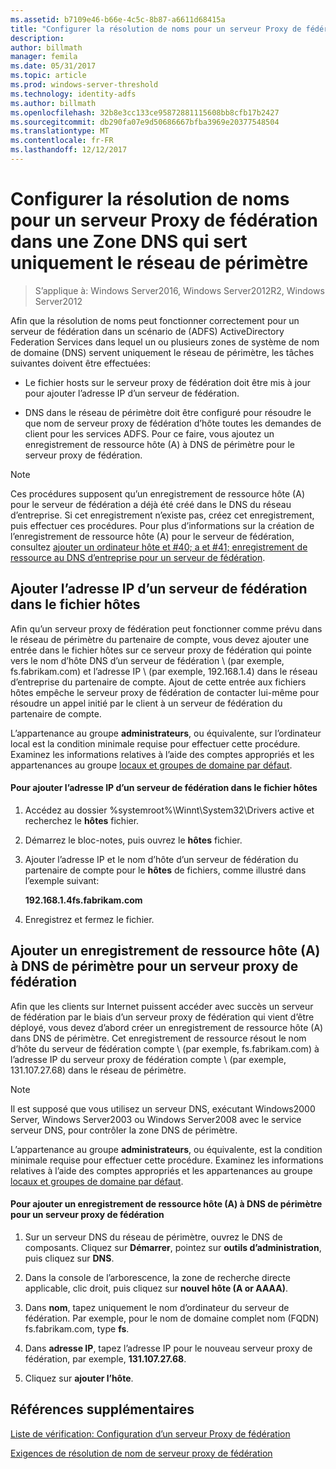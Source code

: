 ```yaml
---
ms.assetid: b7109e46-b66e-4c5c-8b87-a6611d68415a
title: "Configurer la résolution de noms pour un serveur Proxy de fédération dans une Zone DNS qui sert uniquement le réseau de périmètre"
description: 
author: billmath
manager: femila
ms.date: 05/31/2017
ms.topic: article
ms.prod: windows-server-threshold
ms.technology: identity-adfs
ms.author: billmath
ms.openlocfilehash: 32b8e3cc133ce95872881115608bb8cfb17b2427
ms.sourcegitcommit: db290fa07e9d50686667bfba3969e20377548504
ms.translationtype: MT
ms.contentlocale: fr-FR
ms.lasthandoff: 12/12/2017
---
```

# <a name="configure-name-resolution-for-a-federation-server-proxy-in-a-dns-zone-that-serves-only-the-perimeter-network"></a>Configurer la résolution de noms pour un serveur Proxy de fédération dans une Zone DNS qui sert uniquement le réseau de périmètre

>S’applique à: Windows Server2016, Windows Server2012R2, Windows Server2012

Afin que la résolution de noms peut fonctionner correctement pour un serveur de fédération dans un scénario de \(ADFS\) ActiveDirectory Federation Services dans lequel un ou plusieurs zones de système de nom de domaine \(DNS\) servent uniquement le réseau de périmètre, les tâches suivantes doivent être effectuées:  
  
-   Le fichier hosts sur le serveur proxy de fédération doit être mis à jour pour ajouter l’adresse IP d’un serveur de fédération.  
  
-   DNS dans le réseau de périmètre doit être configuré pour résoudre le que nom de serveur proxy de fédération d’hôte toutes les demandes de client pour les services ADFS. Pour ce faire, vous ajoutez un enregistrement de ressource hôte \(A\) à DNS de périmètre pour le serveur proxy de fédération.  
  
> [!NOTE]  
> Ces procédures supposent qu’un enregistrement de ressource hôte \(A\) pour le serveur de fédération a déjà été créé dans le DNS du réseau d’entreprise. Si cet enregistrement n’existe pas, créez cet enregistrement, puis effectuer ces procédures. Pour plus d’informations sur la création de l’enregistrement de ressource hôte \(A\) pour le serveur de fédération, consultez [ajouter un ordinateur hôte et #40; a et #41; enregistrement de ressource au DNS d’entreprise pour un serveur de fédération](Add-a-Host--A--Resource-Record-to-Corporate-DNS-for-a-Federation-Server.md).  
  
## <a name="add-the-ip-address-of-a-federation-server-to-the-hosts-file"></a>Ajouter l’adresse IP d’un serveur de fédération dans le fichier hôtes  
Afin qu’un serveur proxy de fédération peut fonctionner comme prévu dans le réseau de périmètre du partenaire de compte, vous devez ajouter une entrée dans le fichier hôtes sur ce serveur proxy de fédération qui pointe vers le nom d’hôte DNS d’un serveur de fédération \ (par exemple, fs.fabrikam.com\) et l’adresse IP \ (par exemple, 192.168.1.4\) dans le réseau d’entreprise du partenaire de compte. Ajout de cette entrée aux fichiers hôtes empêche le serveur proxy de fédération de contacter lui-même pour résoudre un appel initié par le client à un serveur de fédération du partenaire de compte.  
  
L’appartenance au groupe **administrateurs**, ou équivalente, sur l’ordinateur local est la condition minimale requise pour effectuer cette procédure.  Examinez les informations relatives à l’aide des comptes appropriés et les appartenances au groupe [locaux et groupes de domaine par défaut](https://go.microsoft.com/fwlink/?LinkId=83477).   
  
#### <a name="to-add-the-ip-address-of-a-federation-server-to-the-hosts-file"></a>Pour ajouter l’adresse IP d’un serveur de fédération dans le fichier hôtes  
  
1.  Accédez au dossier %systemroot%\\Winnt\\System32\\Drivers active et recherchez le **hôtes** fichier.  
  
2.  Démarrez le bloc-notes, puis ouvrez le **hôtes** fichier.  
  
3.  Ajouter l’adresse IP et le nom d’hôte d’un serveur de fédération du partenaire de compte pour le **hôtes** de fichiers, comme illustré dans l’exemple suivant:  
  
    **192.168.1.4fs.fabrikam.com**  
  
4.  Enregistrez et fermez le fichier.  
  
## <a name="add-a-host-a-resource-record-to-perimeter-dns-for-a-federation-server-proxy"></a>Ajouter un enregistrement de ressource hôte \(A\) à DNS de périmètre pour un serveur proxy de fédération  
Afin que les clients sur Internet puissent accéder avec succès un serveur de fédération par le biais d’un serveur proxy de fédération qui vient d’être déployé, vous devez d’abord créer un enregistrement de ressource hôte \(A\) dans DNS de périmètre. Cet enregistrement de ressource résout le nom d’hôte du serveur de fédération compte \ (par exemple, fs.fabrikam.com\) à l’adresse IP du serveur proxy de fédération compte \ (par exemple, 131.107.27.68\) dans le réseau de périmètre.  
  
> [!NOTE]  
> Il est supposé que vous utilisez un serveur DNS, exécutant Windows2000 Server, Windows Server2003 ou Windows Server2008 avec le service serveur DNS, pour contrôler la zone DNS de périmètre.  
  
L’appartenance au groupe **administrateurs**, ou équivalente, est la condition minimale requise pour effectuer cette procédure.  Examinez les informations relatives à l’aide des comptes appropriés et les appartenances au groupe [locaux et groupes de domaine par défaut](https://go.microsoft.com/fwlink/?LinkId=83477).   
  
#### <a name="to-add-a-host-a-resource-record-to-perimeter-dns-for-a-federation-server-proxy"></a>Pour ajouter un enregistrement de ressource hôte \(A\) à DNS de périmètre pour un serveur proxy de fédération  
  
1.  Sur un serveur DNS du réseau de périmètre, ouvrez le DNS de composants. Cliquez sur **Démarrer**, pointez sur **outils d’administration**, puis cliquez sur **DNS**.  
  
2.  Dans la console de l’arborescence, la zone de recherche directe applicable, clic droit, puis cliquez sur **nouvel hôte \(A or AAAA\)**.  
  
3.  Dans **nom**, tapez uniquement le nom d’ordinateur du serveur de fédération. Par exemple, pour le nom de domaine complet nom \(FQDN\) fs.fabrikam.com, type **fs**.  
  
4.  Dans **adresse IP**, tapez l’adresse IP pour le nouveau serveur proxy de fédération, par exemple, **131.107.27.68**.  
  
5.  Cliquez sur **ajouter l’hôte**.  
  
## <a name="additional-references"></a>Références supplémentaires  
[Liste de vérification: Configuration d’un serveur Proxy de fédération](Checklist--Setting-Up-a-Federation-Server-Proxy.md)  
  
[Exigences de résolution de nom de serveur proxy de fédération](https://technet.microsoft.com/library/dd807055.aspx)  
  

